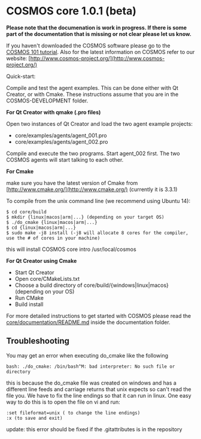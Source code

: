 # COSMOS core 1.0.1 (beta)

**Please note that the documenation is work in progress. If there is some part of the documentation that is missing or not clear please let us know.**

If you haven't downloaded the COSMOS software please go to the [COSMOS 101 tutorial](http://bitbucket.org/cosmos/tutorial). Also for the latest information on COSMOS refer to our website:
[http://www.cosmos-project.org/](http://www.cosmos-project.org/)

Quick-start:

Compile and test the agent examples. This can be done either with Qt Creator, or with
Cmake. These instructions assume that you are in the COSMOS-DEVELOPMENT folder.

**For Qt Creator with qmake (.pro files)**

Open two instances of Qt Creator and load the two agent example projects: 

* core/examples/agents/agent_001.pro 
* core/examples/agents/agent_002.pro

Compile and execute the two programs. Start agent_002 first. 
The two COSMOS agents will start talking to each other.

**For Cmake**

make sure you have the latest version of Cmake from [http://www.cmake.org/](http://www.cmake.org/) (currently it is 3.3.1)

To compile from the unix command line (we recommend using Ubuntu 14):

```
$ cd core/build
$ mkdir {linux|macos|arm|...} (depending on your target OS)
$ ./do_cmake {linux|macos|arm|...}
$ cd {linux|macos|arm|...}
$ sudo make -j8 install (-j8 will allocate 8 cores for the compiler, use the # of cores in your machine)
```

this will install COSMOS core intro /usr/local/cosmos

**For Qt Creator using Cmake**

* Start Qt Creator
* Open core/CMakeLists.txt
* Choose a build directory of core/build/{windows|linux|macos} (depending on your OS)
* Run CMake
* Build install

For more detailed instructions to get started with COSMOS
please read the [core/documentation/README.md](https://bitbucket.org/cosmos/core/src/master/documentation/README.md) inside the 
documentation folder.

Troubleshooting
---------------
You may get an error when executing do_cmake like the following
```
bash: ./do_cmake: /bin/bash^M: bad interpreter: No such file or directory
```
this is because the do_cmake file was created on windows and has a different line feeds and carriage returns that unix expects so can't read the file you. We have to fix the line endings so that it can run in linux. One easy way to do this is to open the file on vi and run:

```
:set fileformat=unix ( to change the line endings)
:x (to save and exit)
```

update: this error should be fixed if the .gitattributes is in the repository